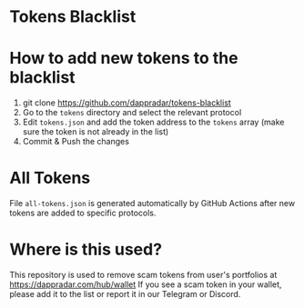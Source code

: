 # Tokens Blacklist

# How to add new tokens to the blacklist
1. git clone https://github.com/dappradar/tokens-blacklist
2. Go to the `tokens` directory and select the relevant protocol
3. Edit `tokens.json` and add the token address to the `tokens` array (make sure the token is not already in the list)
4. Commit & Push the changes

# All Tokens
File `all-tokens.json` is generated automatically by GitHub Actions after new tokens are added to specific protocols.

# Where is this used?
This repository is used to remove scam tokens from user's portfolios at https://dappradar.com/hub/wallet
If you see a scam token in your wallet, please add it to the list or report it in our Telegram or Discord.
